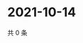 # 2021-10-14

共 0 条

<!-- BEGIN WEIBO -->
<!-- 最后更新时间 Thu Oct 14 2021 03:07:11 GMT+0800 (China Standard Time) -->

<!-- END WEIBO -->
